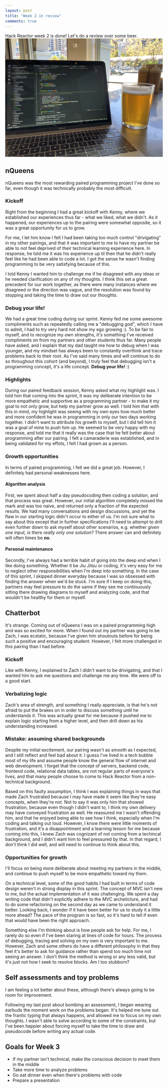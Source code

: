 ```yaml
---
layout: post
title: "Week 2 in review"
comments: true
---
```

Hack Reactor week 2 is done! Let's do a review over some beer.
![image](/images/2019-04-21-beer.png)

## nQueens
nQueens was the most rewarding paired programming project I've done so far, even though it was technically probably the most difficult.

### Kickoff
Right from the beginning I had a great kickoff with Kenny, where we established our experiences thus far - what we liked, what we didn't. As it happened, our experiences up to the pairing were somewhat opposite, so it was a great opportunity for us to grow.

For me, I let him know I felt I had been taking too much control "drivigating" in my other pairings, and that it was important to me to have my partner be able to not feel deprived of their technical learning experience here. In response, he told me it was his experience up til then that he didn't really feel like he had been able to code a lot. I got the sense he wasn't finding programming to be very satisfying because of this.

I told Kenny I wanted him to challenge me if he disagreed with any ideas or he needed clarification on any of my thoughts. I think this set a great precedent for our work together, as there were many instances where we disagreed or the direction was vague, and the resolution was found by stopping and taking the time to draw out our thoughts.

### Debug your life!
We had a great time coding during our sprint. Kenny fed me some awesome compliments such as repeatedly calling me a "debugging god", which I have to admit, I had to try very hard not show my ego growing :). To be fair to myself, and to recognize my own strengths, it's something I've received compliments on from my partners and other students thus far. Many people have asked, and I explain that my dad taught me how to debug when I was younger, and my mindset has always been to constantly overthink and trace problems back to their root. As I've said many times and will continue to do so throughout this cohort (and beyond), I truly feel that debugging isn't a programming concept, it's a life concept. **Debug your life!** :)

### Highlights
During our paired feedback session, Kenny asked what my highlight was. I told him that coming into the sprint, it was my deliberate intention to be more empathetic and supportive as a programming partner - to make it my goal to not only grow, but help my partner grow as well. I told him that with this in mind, my highlight was seeing with my own eyes how much better and more confident he was in programming in only our two days working together. I didn't want to attribute his growth to myself, but I did tell him it was a goal of mine to push him up. He seemed to be very happy with my response, and told me that it really was the case that he felt better about programming after our pairing. I felt a camaraderie was established, and in being validated for my effots, I felt I had grown as a person.

### Growth opportunities
In terms of paired programming, I felt we did a great job. However, I definitely had personal weaknesses here.

#### Algorithm analysis
First, we spent about half a day pseudocoding then coding a solution, and that process was great. However, our initial algorithm completely missed the mark and was too naive, and returned only a fraction of the expected results. We had many conversations and design discussions, and yet the flaw in our starting logic didn't occur to either of us. I'm not sure what to say about this except that in further specifications I'll need to attempt to drill even further down to ask myself about other scenarios, e.g. whether *given one input, is there really only one solution?* There answer can and definitely will often times be **no**.

#### Personal maintenance
Secondly, I've always had a terrible habit of going into the deep end when I like doing something. Whether it be Jiu Jitsu or coding, it's very easy for me to neglect other responsibilities when I'm deep into something. In the case of this sprint, I skipped dinner everyday because I was so obsessed with finding the answer when we'd be stuck. I'm sure if I keep on doing this, partners may feel pressure to do the same if they see me continuously sitting there drawing diagrams to myself and analyzing code, and that wouldn't be healthy for them or myself.

## Chatterbot
It's strange. Coming out of nQueens I was on a paired programming high and was so excited for more. When I found out my partner was going to be Zach, I was ecstatic, because I've given him shoutouts before for being such a positive and encouraging student. However, I felt more challenged in this pairing than I had before. 

### Kickoff
Like with Kenny, I explained to Zach I didn't want to be drivigating, and that I wanted him to ask me questions and challenge me any time. We were off to a good start.

### Verbalizing logic
Zach's area of strength, and something I really appreciate, is that he's not afraid to put the brakes on in order to discuss something until he understands it. This was actually great for me because it pushed me to explain logic starting from a higher level, and then drill down as his understanding increased. 

### Mistake: assuming shared backgrounds
Despite my initial excitement, our pairing wasn't as smooth as I expected, and I still reflect and feel bad about it. I guess I've lived in a tech bubble most of my life and assume people know the general flow of internet and web development. I forget that the concept of servers, backend code, frontend code, relational data tables, are not regular parts of everyone's lives, and that many people choose to come to Hack Reactor from a non-technical background.

Based on this faulty assumption, I think I was explaining things in ways that made Zach frustrated because I may have made it seem like they're easy concepts, when they're not. Not to say it was only him that showed frustration, because even though I didn't want to, I think my own delivery may have conveyed frustration as well. He reassured me I wasn't offending him, and that he enjoyed being able to see how I think, especially when I'm coding and talking out loud. However, I know there were little moments of frustration, and it's a disappointment and a learning lesson for me because coming into this, I knew Zach was cognizant of not coming from a techincal background, and I didn't want him to feel pressured by that. In that regard, I don't think I did well, and will need to continue to think about this.

### Opportunities for growth
I'll focus on being more deliberate about meeting my partners in the middle, and continue to push myself to be more empathetic toward my them.

On a technical level, some of the good habits I had built in terms of code design weren't in strong display in this sprint. The concept of MVC isn't new to me, but the actual implementation of it was challenging. We spent a day writing code that didn't explicitly adhere to the MVC archeticture, and had to do some refactoring on the second day as we came to understand it better. Looking back, I wonder if it have been better for us to study it a little more ahead? The pace of the program is so fast, so it's hard to tell if even that would have been the right approach.  

Something else I'm thinking about is how people ask for help. For me, I rarely do so even if I've been staring at lines of code for hours. The process of debugging, tracing and solving on my own is very important to me. However, Zach and some others do have a different philosophy in that they feel it's better to ask for guidance rather than spend too much time not seeing an answer. I don't think the method is wrong or any less valid, but it's just not how I seek to resolve blocks. Am I too stubborn?

## Self assessments and toy problems
I am feeling a lot better about these, although there's always going to be room for improvement. 

Following my last post about bombing an assessment, I began wearing earbuds the moment work on the problems began. It's helped me tune out the frantic typing that always happens, and allowed me to focus on my own thoughts. I wasn't able to solve according to some of the constraints, but I've been happier about forcing myself to take the time to draw and pseudocode before writing any actual code.

## Goals for Week 3
* If my partner isn't technical, make the conscious decision to meet them in the middle
* Take more time to analyze problems
* Go eat dinner even when there's problems with code
* Prepare a presentation